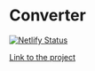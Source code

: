 Converter
===

[![Netlify Status](https://api.netlify.com/api/v1/badges/f21f90aa-20a8-4de1-95d0-0eeb49bff4bf/deploy-status)](https://app.netlify.com/sites/react-ra-hex2rgb/deploys)

[Link to the project](https://react-ra-hex2rgb.netlify.app)